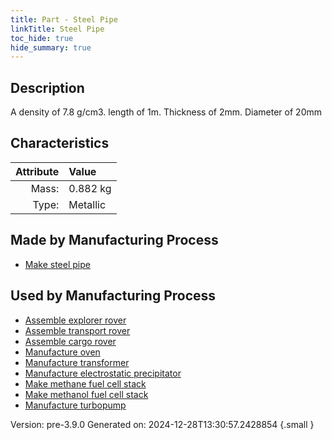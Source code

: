 ```yaml
---
title: Part - Steel Pipe
linkTitle: Steel Pipe
toc_hide: true
hide_summary: true
---
```


## Description
A density of 7.8 g/cm3. length of 1m. Thickness of 2mm. Diameter of 20mm

## Characteristics

| Attribute      | Value |
|--------:|:------|
|Mass:|0.882 kg|
|Type:|Metallic|

## Made by Manufacturing Process

- [Make steel pipe](/docs/definitions/process/make-steel-pipe)

## Used by Manufacturing Process

- [Assemble explorer rover](/docs/definitions/process/assemble-explorer-rover)
- [Assemble transport rover](/docs/definitions/process/assemble-transport-rover)
- [Assemble cargo rover](/docs/definitions/process/assemble-cargo-rover)
- [Manufacture oven](/docs/definitions/process/manufacture-oven)
- [Manufacture transformer](/docs/definitions/process/manufacture-transformer)
- [Manufacture electrostatic precipitator](/docs/definitions/process/manufacture-electrostatic-precipitator)
- [Make methane fuel cell stack](/docs/definitions/process/make-methane-fuel-cell-stack)
- [Make methanol fuel cell stack](/docs/definitions/process/make-methanol-fuel-cell-stack)
- [Manufacture turbopump](/docs/definitions/process/manufacture-turbopump)


Version: pre-3.9.0 Generated on: 2024-12-28T13:30:57.2428854
{.small }

